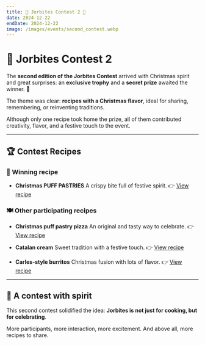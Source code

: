 ```yaml
---
title: 🎄 Jorbites Contest 2 🎄
date: 2024-12-22
endDate: 2024-12-22
image: /images/events/second_contest.webp
---
```


# 🎄 Jorbites Contest 2

The **second edition of the Jorbites Contest** arrived with Christmas spirit and great surprises: an **exclusive trophy** and a **secret prize** awaited the winner. 🎁

The theme was clear: **recipes with a Christmas flavor**, ideal for sharing, remembering, or reinventing traditions.

Although only one recipe took home the prize, all of them contributed creativity, flavor, and a festive touch to the event.

---

## 🏆 Contest Recipes

### 🥇 Winning recipe

- **Christmas PUFF PASTRIES**
  A crispy bite full of festive spirit.
  👉 [View recipe](https://jorbites.com/recipes/676731fb88b061b08976089a)

### 🍽️ Other participating recipes

- **Christmas puff pastry pizza**
  An original and tasty way to celebrate.
  👉 [View recipe](https://jorbites.com/recipes/6767310a88b061b089760897)

- **Catalan cream**
  Sweet tradition with a festive touch.
  👉 [View recipe](https://jorbites.com/recipes/6767311b88b061b089760898)

- **Carles-style burritos**
  Christmas fusion with lots of flavor.
  👉 [View recipe](https://jorbites.com/recipes/6767317088b061b089760899)

---

## 🎁 A contest with spirit

This second contest solidified the idea: **Jorbites is not just for cooking, but for celebrating**.

More participants, more interaction, more excitement. And above all, more recipes to share.
